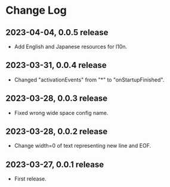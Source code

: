 # Change Log

## 2023-04-04, 0.0.5 release

* Add English and Japanese resources for l10n.

## 2023-03-31, 0.0.4 release

* Changed "activationEvents" from "*" to "onStartupFinished".

## 2023-03-28, 0.0.3 release

* Fixed wrong wide space config name.

## 2023-03-28, 0.0.2 release

* Change width=0 of text representing new line and EOF.

## 2023-03-27, 0.0.1 release

* First release.
